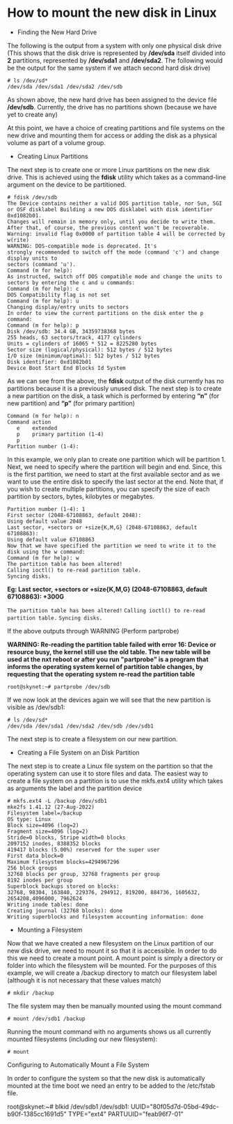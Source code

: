 # How to mount the new disk in Linux 

* Finding the New Hard Drive

The following is the output from a system with only one physical disk drive (This shows that the disk drive is represented by **/dev/sda** itself divided into **2** partitions, represented by **/dev/sda1** and **/dev/sda2**. The following would be the output for the same system if we attach second hard disk drive)

```
# ls /dev/sd*
/dev/sda /dev/sda1 /dev/sda2 /dev/sdb
```

As shown above, the new hard drive has been assigned to the device file **/dev/sdb**. Currently, the drive has no partitions shown (because we have yet to create any)

At this point, we have a choice of creating partitions and file systems on the new drive and mounting them for access or adding the disk as a physical volume as part of a volume group.

* Creating Linux Partitions

The next step is to create one or more Linux partitions on the new disk drive. This is achieved using the **fdisk** utility which takes as a command-line argument on the device to be partitioned.

```
# fdisk /dev/sdb
The Device contains neither a valid DOS partition table, nor Sun, SGI or OSF disklabel Building a new DOS disklabel with disk identifier 0xd1082b01.
Changes will remain in memory only, until you decide to write them.
After that, of course, the previous content won't be recoverable.
Warning: invalid flag 0x0000 of partition table 4 will be corrected by w(rite)
WARNING: DOS-compatible mode is deprecated. It's
strongly recommended to switch off the mode (command 'c') and change display units to
sectors (command 'u').
Command (m for help):
As instructed, switch off DOS compatible mode and change the units to sectors by entering the c and u commands:
Command (m for help): c
DOS Compatibility flag is not set
Command (m for help): u
Changing display/entry units to sectors
In order to view the current partitions on the disk enter the p command:
Command (m for help): p
Disk /dev/sdb: 34.4 GB, 34359738368 bytes
255 heads, 63 sectors/track, 4177 cylinders
Units = cylinders of 16065 * 512 = 8225280 bytes
Sector size (logical/physical): 512 bytes / 512 bytes
I/O size (minimum/optimal): 512 bytes / 512 bytes
Disk identifier: 0xd1082b01
Device Boot Start End Blocks Id System
```
As we can see from the above, the **fdisk** output of the disk currently has no partitions because it is a previously unused disk. The next step is to create a new partition on the disk, a task which is performed by entering **“n”** (for new partition) and **“p”** (for primary partition)

```
Command (m for help): n
Command action
   e    extended
   p    primary partition (1-4)
   p  
Partition number (1-4):
```

In this example, we only plan to create one partition which will be partition 1. Next, we need to specify where the partition will begin and end. Since, this is the first partition, we need to start at the first available sector and as we want to use the entire disk to specify the last sector at the end. Note that, if you wish to create multiple partitions, you can specify the size of each partition by sectors, bytes, kilobytes or megabytes.

```
Partition number (1-4): 1
First sector (2048-67108863, default 2048):
Using default value 2048
Last sector, +sectors or +size{K,M,G} (2048-67108863, default 67108863):
Using default value 67108863
Now that we have specified the partition we need to write it to the disk using the w command:
Command (m for help): w
The partition table has been altered!
Calling ioctl() to re-read partition table.
Syncing disks.
```

**Eg: Last sector, +sectors or +size{K,M,G} (2048-67108863, default 67108863): +300G**

`The partition table has been altered!`
`Calling ioctl() to re-read partition table.`
`Syncing disks.`

If the above outputs through WARNING (Perform partprobe)

**WARNING: Re-reading the partition table failed with error 16: Device or resource busy, the kernel still use the old table. The new table will be used at the nxt reboot or after you run "partprobe" is a program that informs the operating system kernel of partition table changes, by requesting that the operating system re-read the partition table**

```
root@skynet:~# partprobe /dev/sdb
```

If we now look at the devices again we will see that the new partition is visible as /dev/sdb1:

```
# ls /dev/sd*
/dev/sda /dev/sda1 /dev/sda2 /dev/sdb /dev/sdb1
```

The next step is to create a filesystem on our new partition.

* Creating a File System on an Disk Partition

 The next step is to create a Linux file system on the partition so that the operating system can use it to store files and data. The easiest way to create a file system on a partition is to use the mkfs.ext4 utility which takes as arguments the label and the partition device

```
# mkfs.ext4 -L /backup /dev/sdb1
mke2fs 1.41.12 (27-Aug-2022)
Filesystem label=/backup
OS type: Linux
Block size=4096 (log=2)
Fragment size=4096 (log=2)
Stride=0 blocks, Stripe width=0 blocks
2097152 inodes, 8388352 blocks
419417 blocks (5.00%) reserved for the super user
First data block=0
Maximum filesystem blocks=4294967296
256 block groups
32768 blocks per group, 32768 fragments per group
8192 inodes per group
Superblock backups stored on blocks:
32768, 98304, 163840, 229376, 294912, 819200, 884736, 1605632, 2654208,4096000, 7962624
Writing inode tables: done
Creating journal (32768 blocks): done
Writing superblocks and filesystem accounting information: done
```

* Mounting a Filesystem

Now that we have created a new filesystem on the Linux partition of our new disk drive, we need to mount it so that it is accessible. In order to do this we need to create a mount point. A mount point is simply a directory or folder into which the filesystem will be mounted. For the purposes of this example, we will create a /backup directory to match our filesystem label (although it is not necessary that these values match)

```
# mkdir /backup
```

The file system may then be manually mounted using the mount command

```
# mount /dev/sdb1 /backup
```

Running the mount command with no arguments shows us all currently mounted filesystems (including our new filesystem):

```
# mount
```

Configuring to Automatically Mount a File System

In order to configure the system so that the new disk is automatically mounted at the time boot we need an entry to be added to the /etc/fstab file.

root@skynet:~# blkid /dev/sdb1
/dev/sdb1: UUID="80f05d7d-05bd-49dc-b90f-1385cc1691d5" TYPE="ext4" PARTUUID="feab96f7-01"

